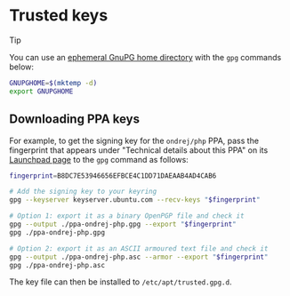 # Trusted keys

> [!TIP]
>
> You can use an [ephemeral GnuPG home directory][ephemeral] with the `gpg`
> commands below:
>
> ```bash
> GNUPGHOME=$(mktemp -d)
> export GNUPGHOME
> ```

## Downloading PPA keys

For example, to get the signing key for the `ondrej/php` PPA, pass the
fingerprint that appears under "Technical details about this PPA" on its
[Launchpad page][ppa] to the `gpg` command as follows:

```bash
fingerprint=B8DC7E53946656EFBCE4C1DD71DAEAAB4AD4CAB6

# Add the signing key to your keyring
gpg --keyserver keyserver.ubuntu.com --recv-keys "$fingerprint"

# Option 1: export it as a binary OpenPGP file and check it
gpg --output ./ppa-ondrej-php.gpg --export "$fingerprint"
gpg ./ppa-ondrej-php.gpg

# Option 2: export it as an ASCII armoured text file and check it
gpg --output ./ppa-ondrej-php.asc --armor --export "$fingerprint"
gpg ./ppa-ondrej-php.asc
```

The key file can then be installed to `/etc/apt/trusted.gpg.d`.

[ppa]: https://launchpad.net/~ondrej/+archive/ubuntu/php
[ephemeral]:
  https://www.gnupg.org/documentation/manuals/gnupg/Ephemeral-home-directories.html
